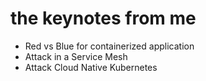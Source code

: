 # the keynotes from me

* Red vs Blue for containerized application
* Attack in a Service Mesh
* Attack Cloud Native Kubernetes
